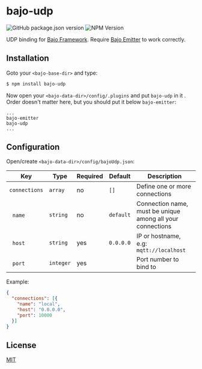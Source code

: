 # bajo-udp

![GitHub package.json version](https://img.shields.io/github/package-json/v/ardhi/bajo-udp) ![NPM Version](https://img.shields.io/npm/v/bajo-udp)


UDP binding for [Bajo Framework](https://github.com/ardhi/bajo). Require [Bajo Emitter](https://github.com/ardhi/bajo-emitter) to work correctly.

## Installation

Goto your ```<bajo-base-dir>``` and type:

```bash
$ npm install bajo-udp
```

Now open your ```<bajo-data-dir>/config/.plugins``` and put ```bajo-udp``` in it
. Order doesn't matter here, but you should put it below ```bajo-emitter```:

```
...
bajo-emitter
bajo-udp
...
```

## Configuration

Open/create ```<bajo-data-dir>/config/bajoUdp.json```:

| Key | Type | Required | Default | Description |
| --- | ---- | -------- | ------- | ----------- |
| ```connections``` | ```array``` | no | ```[]``` | Define one or more connections |
| &nbsp;&nbsp;```name``` | ```string``` | no | ```default``` | Connection name, must be unique among all your connections |
| &nbsp;&nbsp;```host``` | ```string``` | yes | ```0.0.0.0``` | IP or hostname, e.g: ```mqtt://localhost``` |
| &nbsp;&nbsp;```port``` | ```integer``` | yes || Port number to bind to |


Example:

```json
{
  "connections": [{
    "name": "local",
    "host": "0.0.0.0",
    "port": 10000
  }]
}
```

## License

[MIT](LICENSE)